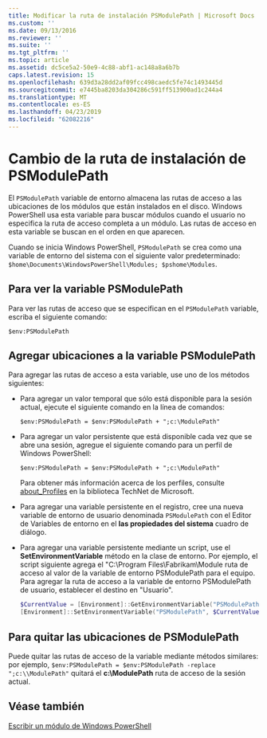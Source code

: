 ```yaml
---
title: Modificar la ruta de instalación PSModulePath | Microsoft Docs
ms.custom: ''
ms.date: 09/13/2016
ms.reviewer: ''
ms.suite: ''
ms.tgt_pltfrm: ''
ms.topic: article
ms.assetid: dc5ce5a2-50e9-4c88-abf1-ac148a8a6b7b
caps.latest.revision: 15
ms.openlocfilehash: 639d3a28dd2af09fcc498caedc5fe74c1493445d
ms.sourcegitcommit: e7445ba8203da304286c591ff513900ad1c244a4
ms.translationtype: MT
ms.contentlocale: es-ES
ms.lasthandoff: 04/23/2019
ms.locfileid: "62082216"
---
```

# <a name="modifying-the-psmodulepath-installation-path"></a>Cambio de la ruta de instalación de PSModulePath

El `PSModulePath` variable de entorno almacena las rutas de acceso a las ubicaciones de los módulos que están instalados en el disco. Windows PowerShell usa esta variable para buscar módulos cuando el usuario no especifica la ruta de acceso completa a un módulo. Las rutas de acceso en esta variable se buscan en el orden en que aparecen.

Cuando se inicia Windows PowerShell, `PSModulePath` se crea como una variable de entorno del sistema con el siguiente valor predeterminado: `$home\Documents\WindowsPowerShell\Modules; $pshome\Modules`.

## <a name="to-view-the-psmodulepath-variable"></a>Para ver la variable PSModulePath

Para ver las rutas de acceso que se especifican en el `PSModulePath` variable, escriba el siguiente comando:

`$env:PSModulePath`

## <a name="to-add-locations-to-the-psmodulepath-variable"></a>Agregar ubicaciones a la variable PSModulePath

Para agregar las rutas de acceso a esta variable, use uno de los métodos siguientes:

- Para agregar un valor temporal que sólo está disponible para la sesión actual, ejecute el siguiente comando en la línea de comandos:

  `$env:PSModulePath = $env:PSModulePath + ";c:\ModulePath"`

- Para agregar un valor persistente que está disponible cada vez que se abre una sesión, agregue el siguiente comando para un perfil de Windows PowerShell:

  `$env:PSModulePath = $env:PSModulePath + ";c:\ModulePath"`

  Para obtener más información acerca de los perfiles, consulte [about_Profiles](/powershell/module/microsoft.powershell.core/about/about_profiles) en la biblioteca TechNet de Microsoft.

- Para agregar una variable persistente en el registro, cree una nueva variable de entorno de usuario denominada `PSModulePath` con el Editor de Variables de entorno en el **las propiedades del sistema** cuadro de diálogo.

- Para agregar una variable persistente mediante un script, use el **SetEnvironmentVariable** método en la clase de entorno. Por ejemplo, el script siguiente agrega el "C:\Program Files\Fabrikam\Module ruta de acceso al valor de la variable de entorno PSModulePath para el equipo. Para agregar la ruta de acceso a la variable de entorno PSModulePath de usuario, establecer el destino en "Usuario".

  ```powershell
  $CurrentValue = [Environment]::GetEnvironmentVariable("PSModulePath", "Machine")
  [Environment]::SetEnvironmentVariable("PSModulePath", $CurrentValue + ";C:\Program Files\Fabrikam\Modules", "Machine")

  ```

## <a name="to-remove-locations-from-the-psmodulepath"></a>Para quitar las ubicaciones de PSModulePath

Puede quitar las rutas de acceso de la variable mediante métodos similares: por ejemplo, `$env:PSModulePath = $env:PSModulePath -replace ";c:\\ModulePath"` quitará el **c:\ModulePath** ruta de acceso de la sesión actual.

## <a name="see-also"></a>Véase también

[Escribir un módulo de Windows PowerShell](./writing-a-windows-powershell-module.md)
